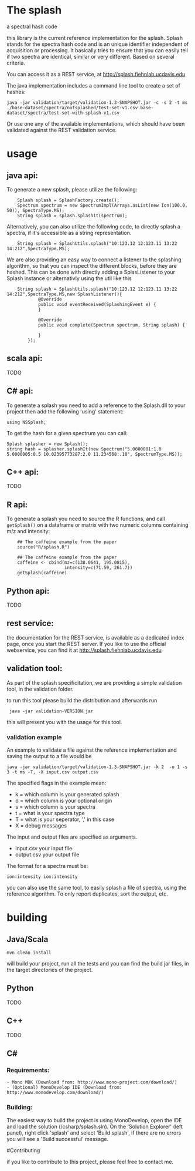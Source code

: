 # The splash

a spectral hash code

this library is the current reference implementation for the splash. Splash stands for the spectra hash code and is an unique identifier independent of acquisition or processing. It basically tries to ensure that you can easily tell if two spectra are identical, similar or very different. Based on several criteria.

You can access it as a REST service, at http://splash.fiehnlab.ucdavis.edu

The java implementation includes a command line tool to create a set of hashes:

```
java -jar validation/target/validation-1.3-SNAPSHOT.jar -c -s 2 -t ms ./base-dataset/spectra/notsplashed/test-set-v1.csv base-dataset/spectra/test-set-with-splash-v1.csv
```

Or use one any of the available implementations, which should have been validated against the REST validation service.

# usage

## java api:
To generate a new splash, please utilize the following:


```
    Splash splash = SplashFactory.create();
    Spectrum spectrum = new SpectrumImpl(Arrays.asList(new Ion(100.0, 50)), SpectraType.MS);
    String splash = splash.splashIt(spectrum);
```

Alternatively, you can also utilize the following code, to directly splash a spectra, if it's accessible as a string representation.

```
    String splash = SplashUtils.splash("10:123.12 12:123.11 13:22 14:212",SpectraType.MS);
```

We are also providing an easy way to connect a listener to the splashing algorithm, so that you can inspect the different blocks, before they are hashed. This can be done with directly adding a SplasListener to your Splash instance or alternativly using the util like this

```
    String splash = SplashUtils.splash("10:123.12 12:123.11 13:22 14:212",SpectraType.MS,new SplashListener(){
            @Override
            public void eventReceived(SplashingEvent e) {
            }

            @Override
            public void complete(Spectrum spectrum, String splash) {
                
            }
        });

```

## scala api:

TODO

## C# api:

To generate a splash you need to add a reference to the Splash.dll to your project then add the following 'using' statement:
```
using NSSplash;
```

To get the hash for a given spectrum you can call:
```
Splash splasher = new Splash();
string hash = splasher.splashIt(new Spectrum("5.0000001:1.0 5.0000005:0.5 10.02395773287:2.0 11.234568:.10", SpectrumType.MS));
```

## C++ api:

TODO

## R api:

To generate a splash you need to source the R functions, and call `getSplash()`
on a dataframe or matrix with two numeric columns containing m/z and intensity:

```
    ## The caffeine example from the paper
    source("R/splash.R")

    ## The caffeine example from the paper
    caffeine <- cbind(mz=c(138.0641, 195.0815),
                      intensity=c(71.59, 261.7))
    getSplash(caffeine)

```

## Python api:

TODO

## rest service:

the documentation for the REST service, is available as a dedicated index page, once you start the REST server. If you like to use the official webservice, you can find it at http://splash.fiehnlab.ucdavis.edu


## validation tool:

As part of the splash specificitation, we are providing a simple validation tool, in the validation folder.

to run this tool please build the distribution and afterwards run

```
 java -jar validation-VERSION.jar
```

this will present you with the usage for this tool. 

### validation example

An example to validate a file against the reference implementation and saving the output to a file would be

```
java -jar validation/target/validation-1.3-SNAPSHOT.jar -k 2  -o 1 -s 3 -t ms -T, -X input.csv output.csv
```

The specified flags in the example mean:

* k = which column is your generated splash
* o = which column is your optional origin
* s = which column is your spectra
* t = what is your spectra type
* T = what is your seperator, ',' in this case
* X = debug messages

The input and output files are specified as arguments.

* input.csv your input file
* output.csv your output file

The format for a spectra must be:

```
ion:intensity ion:intensity
```

you can also use the same tool, to easily splash a file of spectra, using the reference algorithm. To only report duplicates, sort the output, etc.

# building

## Java/Scala

```
mvn clean install
```

will build your project, run all the tests and you can find the build jar files, in the target directories of the project.

## Python

TODO

## C++

TODO

## C# 

### Requirements:
    - Mono MDK (Download from: http://www.mono-project.com/download/)
    - (Optional) MonoDevelop IDE (Download from: http://www.monodevelop.com/download/)
### Building:
The easiest way to build the project is using MonoDevelop, open the IDE and load the solution (<download folder>/csharp/splash.sln).
On the 'Solution Explorer' (left panel), right click 'splash' and select 'Build splash', if there are no errors you will see a 'Build successful' message.

#Contributing

if you like to contribute to this project, please feel free to contact me.
